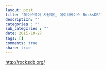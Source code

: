 ```yaml
---
layout: post
title: "페이스북이 사용하는 데이터베이스 RocksDB"
description: ""
categories : ""
sub_categories : ""
date: 2015-10-27
tags: []
comments: true
share: true
---
```


http://rocksdb.org/

